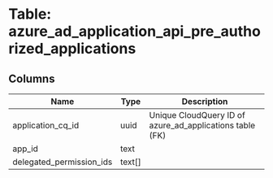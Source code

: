 
# Table: azure_ad_application_api_pre_authorized_applications

## Columns
| Name        | Type           | Description  |
| ------------- | ------------- | -----  |
|application_cq_id|uuid|Unique CloudQuery ID of azure_ad_applications table (FK)|
|app_id|text||
|delegated_permission_ids|text[]||

